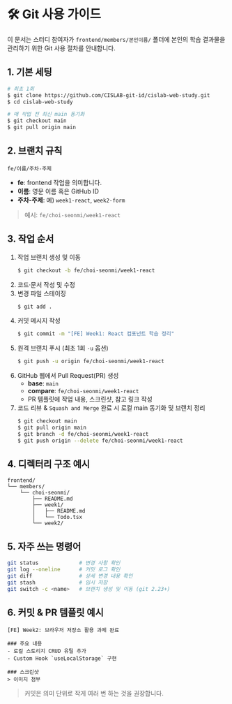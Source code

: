 # 🛠️ Git 사용 가이드

이 문서는 스터디 참여자가 `frontend/members/본인이름/` 폴더에 본인의 학습 결과물을 관리하기 위한 Git 사용 절차를 안내합니다.

## 1. 기본 세팅

```bash
# 최초 1회
$ git clone https://github.com/CISLAB-git-id/cislab-web-study.git
$ cd cislab-web-study

# 매 작업 전 최신 main 동기화
$ git checkout main
$ git pull origin main
```

## 2. 브랜치 규칙

`fe/이름/주차-주제`

- **fe**: frontend 작업을 의미합니다.
- **이름**: 영문 이름 혹은 GitHub ID
- **주차-주제**: 예) `week1-react`, `week2-form`

> 예시: `fe/choi-seonmi/week1-react`

## 3. 작업 순서

1. 작업 브랜치 생성 및 이동
   ```bash
   $ git checkout -b fe/choi-seonmi/week1-react
   ```
2. 코드·문서 작성 및 수정
3. 변경 파일 스테이징
   ```bash
   $ git add .
   ```
4. 커밋 메시지 작성
   ```bash
   $ git commit -m "[FE] Week1: React 컴포넌트 학습 정리"
   ```
5. 원격 브랜치 푸시 (최초 1회 `-u` 옵션)
   ```bash
   $ git push -u origin fe/choi-seonmi/week1-react
   ```
6. GitHub 웹에서 Pull Request(PR) 생성
   - **base**: `main`
   - **compare**: `fe/choi-seonmi/week1-react`
   - PR 템플릿에 작업 내용, 스크린샷, 참고 링크 작성
7. 코드 리뷰 & `Squash and Merge` 완료 시 로컬 main 동기화 및 브랜치 정리
   ```bash
   $ git checkout main
   $ git pull origin main
   $ git branch -d fe/choi-seonmi/week1-react
   $ git push origin --delete fe/choi-seonmi/week1-react
   ```

## 4. 디렉터리 구조 예시

```
frontend/
└── members/
    └── choi-seonmi/
        ├── README.md
        ├── week1/
        │   ├── README.md
        │   └── Todo.tsx
        └── week2/
```

## 5. 자주 쓰는 명령어

```bash
git status             # 변경 사항 확인
git log --oneline      # 커밋 로그 확인
git diff               # 상세 변경 내용 확인
git stash              # 임시 저장
git switch -c <name>   # 브랜치 생성 및 이동 (git 2.23+)
```

## 6. 커밋 & PR 템플릿 예시

```
[FE] Week2: 브라우저 저장소 활용 과제 완료

### 주요 내용
- 로컬 스토리지 CRUD 유틸 추가
- Custom Hook `useLocalStorage` 구현

### 스크린샷
> 이미지 첨부
```

> 커밋은 의미 단위로 작게 여러 번 하는 것을 권장합니다.
